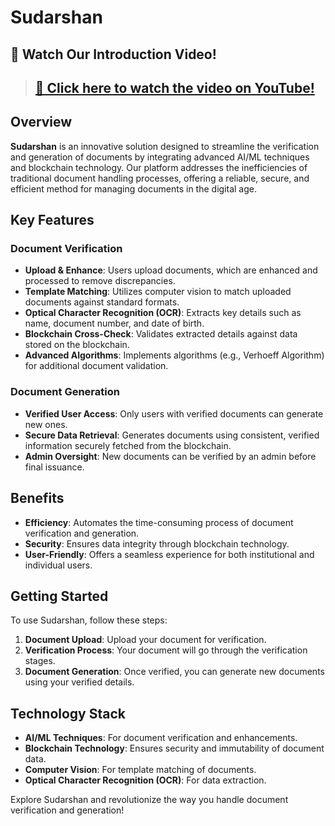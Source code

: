 # Sudarshan

## 📢 **Watch Our Introduction Video!**
> ## **[🎥 Click here to watch the video on YouTube!](https://www.youtube.com/watch?v=BXA8L5ZDczY)**

## Overview

**Sudarshan** is an innovative solution designed to streamline the verification and generation of documents by integrating advanced AI/ML techniques and blockchain technology. Our platform addresses the inefficiencies of traditional document handling processes, offering a reliable, secure, and efficient method for managing documents in the digital age.

## Key Features

### Document Verification
- **Upload & Enhance**: Users upload documents, which are enhanced and processed to remove discrepancies.
- **Template Matching**: Utilizes computer vision to match uploaded documents against standard formats.
- **Optical Character Recognition (OCR)**: Extracts key details such as name, document number, and date of birth.
- **Blockchain Cross-Check**: Validates extracted details against data stored on the blockchain.
- **Advanced Algorithms**: Implements algorithms (e.g., Verhoeff Algorithm) for additional document validation.

### Document Generation
- **Verified User Access**: Only users with verified documents can generate new ones.
- **Secure Data Retrieval**: Generates documents using consistent, verified information securely fetched from the blockchain.
- **Admin Oversight**: New documents can be verified by an admin before final issuance.

## Benefits
- **Efficiency**: Automates the time-consuming process of document verification and generation.
- **Security**: Ensures data integrity through blockchain technology.
- **User-Friendly**: Offers a seamless experience for both institutional and individual users.

## Getting Started

To use Sudarshan, follow these steps:

1. **Document Upload**: Upload your document for verification.
2. **Verification Process**: Your document will go through the verification stages.
3. **Document Generation**: Once verified, you can generate new documents using your verified details.

## Technology Stack
- **AI/ML Techniques**: For document verification and enhancements.
- **Blockchain Technology**: Ensures security and immutability of document data.
- **Computer Vision**: For template matching of documents.
- **Optical Character Recognition (OCR)**: For data extraction.

Explore Sudarshan and revolutionize the way you handle document verification and generation!

